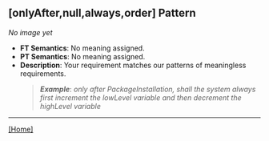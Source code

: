 ## [onlyAfter,null,always,order] Pattern
_No image yet_
 * **FT Semantics**: No meaning assigned.
 * **PT Semantics**: No meaning assigned.
 * **Description**: Your requirement matches our patterns of meaningless requirements.
   > **_Example_**: _only after PackageInstallation,   shall the system  always first  increment the lowLevel variable and then  decrement the highLevel variable_   
***
[[Home]](../semantics.md)